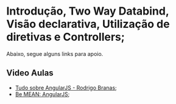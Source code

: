 # Introdução, Two Way Databind, Visão declarativa, Utilização de diretivas e Controllers;

Abaixo, segue alguns links para apoio.

## Video Aulas

- [Tudo sobre AngularJS - Rodrigo Branas](https://www.youtube.com/playlist?list=PLQCmSnNFVYnTD5p2fR4EXmtlR6jQJMbPb);
- [Be MEAN: AngularJS](https://www.youtube.com/playlist?list=PL77JVjKTJT2hfviaP9JV_ZyJWSD4je7Df);
